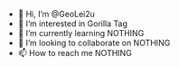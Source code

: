 - 👋 Hi, I’m @GeoLei2u
- 👀 I’m interested in Gorilla Tag
- 🌱 I’m currently learning NOTHING
- 💞️ I’m looking to collaborate on NOTHING
- 📫 How to reach me NOTHING

<!---
GeoLei2u/GeoLei2u is a ✨ special ✨ repository because its `README.md` (this file) appears on your GitHub profile.
You can click the Preview link to take a look at your changes.
--->
